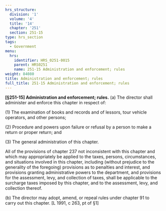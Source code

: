 ```yaml
---
hrs_structure:
  division: '1'
  volume: '4'
  title: '14'
  chapter: '251'
  section: 251-15
type: hrs_section
tags:
  - Government
menu:
  hrs:
    identifier: HRS_0251-0015
    parent: HRS0251
    name: 251-15 Administration and enforcement; rules
weight: 84080
title: Administration and enforcement; rules
full_title: 251-15 Administration and enforcement; rules
---
```

**[§251-15] Administration and enforcement; rules.** (a) The director shall administer and enforce this chapter in respect of:

(1) The examination of books and records and of lessors, tour vehicle operators, and other persons;

(2) Procedure and powers upon failure or refusal by a person to make a return or proper return; and

(3) The general administration of this chapter.

All of the provisions of chapter 237 not inconsistent with this chapter and which may appropriately be applied to the taxes, persons, circumstances, and situations involved in this chapter, including (without prejudice to the generality of the foregoing) provisions as to penalties and interest, and provisions granting administrative powers to the department, and provisions for the assessment, levy, and collection of taxes, shall be applicable to the surcharge taxes imposed by this chapter, and to the assessment, levy, and collection thereof.

(b) The director may adopt, amend, or repeal rules under chapter 91 to carry out this chapter. [L 1991, c 263, pt of §1]